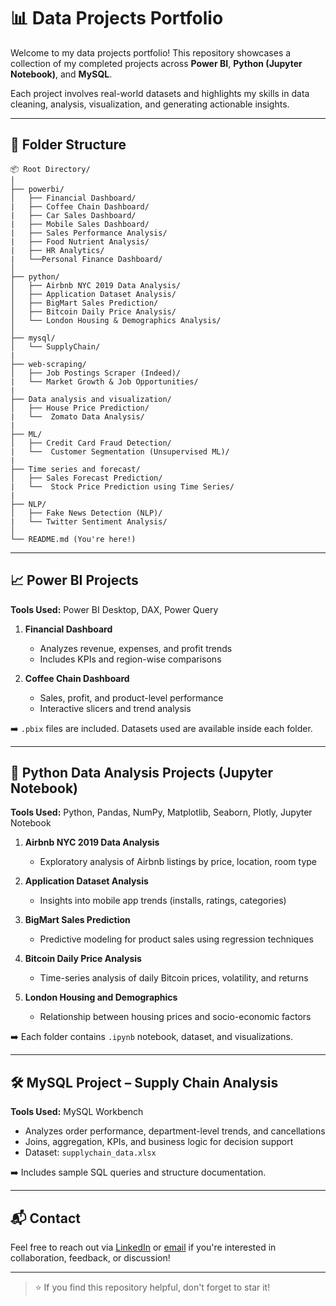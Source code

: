 # 📊 Data Projects Portfolio

Welcome to my data projects portfolio! This repository showcases a collection of my completed projects across **Power BI**, **Python (Jupyter Notebook)**, and **MySQL**.

Each project involves real-world datasets and highlights my skills in data cleaning, analysis, visualization, and generating actionable insights.

---

## 📁 Folder Structure

```
📦 Root Directory/
│
├── powerbi/
│   ├── Financial Dashboard/
|   ├── Coffee Chain Dashboard/
|   ├── Car Sales Dashboard/
|   ├── Mobile Sales Dashboard/
|   ├── Sales Performance Analysis/
|   ├── Food Nutrient Analysis/
|   ├── HR Analytics/
|   └──Personal Finance Dashboard/
│
├── python/
│   ├── Airbnb NYC 2019 Data Analysis/
│   ├── Application Dataset Analysis/
│   ├── BigMart Sales Prediction/
│   ├── Bitcoin Daily Price Analysis/
│   └── London Housing & Demographics Analysis/
│
├── mysql/
│   └── SupplyChain/
|
├── web-scraping/
│   ├── Job Postings Scraper (Indeed)/
|   └── Market Growth & Job Opportunities/
|
├── Data analysis and visualization/
│   ├── House Price Prediction/
|   └──  Zomato Data Analysis/
|
├── ML/
│   ├── Credit Card Fraud Detection/
|   └──  Customer Segmentation (Unsupervised ML)/
|
├── Time series and forecast/
│   ├── Sales Forecast Prediction/
|   └──  Stock Price Prediction using Time Series/
|
├── NLP/
│   ├── Fake News Detection (NLP)/
|   └── Twitter Sentiment Analysis/
│   
└── README.md (You're here!)
```

---

## 📈 Power BI Projects

**Tools Used:** Power BI Desktop, DAX, Power Query

1. **Financial Dashboard**
   - Analyzes revenue, expenses, and profit trends
   - Includes KPIs and region-wise comparisons

2. **Coffee Chain Dashboard**
   - Sales, profit, and product-level performance
   - Interactive slicers and trend analysis

➡️ `.pbix` files are included. Datasets used are available inside each folder.

---

## 🐍 Python Data Analysis Projects (Jupyter Notebook)

**Tools Used:** Python, Pandas, NumPy, Matplotlib, Seaborn, Plotly, Jupyter Notebook

1. **Airbnb NYC 2019 Data Analysis**
   - Exploratory analysis of Airbnb listings by price, location, room type

2. **Application Dataset Analysis**
   - Insights into mobile app trends (installs, ratings, categories)

3. **BigMart Sales Prediction**
   - Predictive modeling for product sales using regression techniques

4. **Bitcoin Daily Price Analysis**
   - Time-series analysis of daily Bitcoin prices, volatility, and returns

5. **London Housing and Demographics**
   - Relationship between housing prices and socio-economic factors

➡️ Each folder contains `.ipynb` notebook, dataset, and visualizations.

---

## 🛠️ MySQL Project – Supply Chain Analysis

**Tools Used:** MySQL Workbench

- Analyzes order performance, department-level trends, and cancellations
- Joins, aggregation, KPIs, and business logic for decision support
- Dataset: `supplychain_data.xlsx`

➡️ Includes sample SQL queries and structure documentation.

---

## 📬 Contact

Feel free to reach out via [LinkedIn](https://www.linkedin.com/in/dhanya-murthy-aba763214) or [email](dhanyamurthy2002@gmail.com) if you're interested in collaboration, feedback, or discussion!

---

> ⭐ If you find this repository helpful, don't forget to star it!
